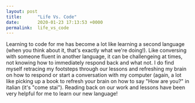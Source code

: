 ```yaml
---
layout: post
title:      "Life Vs. Code"
date:       2020-01-23 17:13:53 +0000
permalink:  life_vs_code
---
```



Learning to code for me has become a lot like learning a second language (when you think about it, that's exactly what we're doing!). Like conversing with someone fluent in another language, it can be challengeing at times, not knowing how to immediately respond back and what not. I do find myself retracing my footsteps through our lessons and refreshing my brain on how to respond or start a conversation with my computer (again, a lot like picking up a book to refresh your brain on how to say "How are you?" in italian (it's "come stai"). Reading back on our work and lessons have been very helpful for me to learn our new language!
